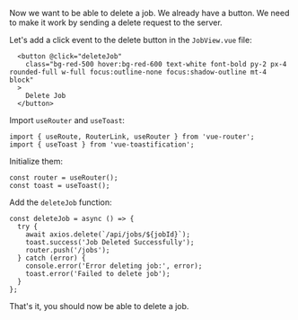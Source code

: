 Now we want to be able to delete a job. We already have a button. We need to make it work by sending a delete request to the server.

Let's add a click event to the delete button in the `JobView.vue` file:

```
  <button @click="deleteJob"
    class="bg-red-500 hover:bg-red-600 text-white font-bold py-2 px-4 rounded-full w-full focus:outline-none focus:shadow-outline mt-4 block"
  >
    Delete Job
  </button>
```

Import `useRouter` and `useToast`:

```
import { useRoute, RouterLink, useRouter } from 'vue-router';
import { useToast } from 'vue-toastification';
```

Initialize them:

```
const router = useRouter();
const toast = useToast();
```

Add the `deleteJob` function:

```
const deleteJob = async () => {
  try {
    await axios.delete(`/api/jobs/${jobId}`);
    toast.success('Job Deleted Successfully');
    router.push('/jobs');
  } catch (error) {
    console.error('Error deleting job:', error);
    toast.error('Failed to delete job');
  }
};
```

That's it, you should now be able to delete a job.